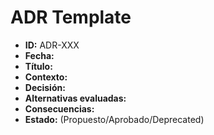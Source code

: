 # ADR Template

- **ID:** ADR-XXX
- **Fecha:**
- **Título:**
- **Contexto:**
- **Decisión:**
- **Alternativas evaluadas:**
- **Consecuencias:**
- **Estado:** (Propuesto/Aprobado/Deprecated)
